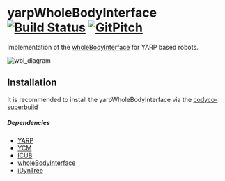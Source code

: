 yarpWholeBodyInterface [![Build Status](https://travis-ci.org/robotology/yarp-wholebodyinterface.svg?branch=master)](https://travis-ci.org/robotology/yarp-wholebodyinterface) [![GitPitch](https://gitpitch.com/assets/badge.svg)](https://gitpitch.com/robotology/yarp-wholebodyinterface?grs=github)
======================

Implementation of the [wholeBodyInterface](https://github.com/robotology-playground/wholeBodyInterface) for YARP based robots.

![wbi_diagram](https://cloud.githubusercontent.com/assets/2189180/20675411/6b175f80-b58c-11e6-8a2c-1b211251172f.png)

## Installation

It is recommended to install the yarpWholeBodyInterface via the [codyco-superbuild](https://github.com/robotology/codyco-superbuild)

##### Dependencies
- [YARP](https://github.com/robotology/yarp)
- [YCM](https://github.com/robotology/ycm)
- [ICUB](https://github.com/robotology/icub-main)
- [wholeBodyInterface](https://github.com/robotology-playground/wholeBodyInterface)
- [iDynTree](https://github.com/robotology-playground/iDynTree)

